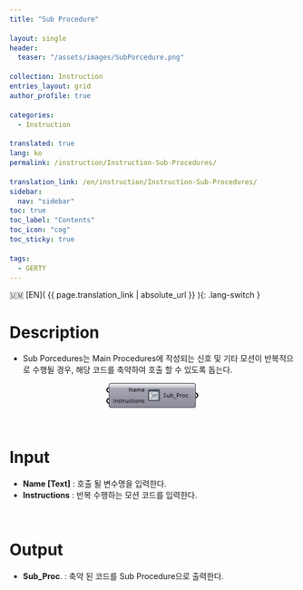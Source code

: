 ```yaml
---
title: "Sub Procedure"

layout: single
header:
  teaser: "/assets/images/SubPorcedure.png"

collection: Instruction
entries_layout: grid
author_profile: true

categories:
  - Instruction

translated: true
lang: ko
permalink: /instruction/Instruction-Sub-Procedures/

translation_link: /en/instruction/Instruction-Sub-Procedures/
sidebar:
  nav: "sidebar"
toc: true
toc_label: "Contents"
toc_icon: "cog"
toc_sticky: true

tags: 
  - GERTY
---
```


:us_outlying_islands: [EN]( {{ page.translation_link | absolute_url }} ){: .lang-switch }

# Description

* Sub Porcedures는 Main Procedures에 작성되는 신호 및 기타 모션이 반복적으로 수행될 경우, 해당 코드를 축약하여 호출 할 수 있도록 돕는다.

<p align="center">  <img src="/assets/images/SubPorcedure.png" align="center" width="32%"></p>

<br>

# Input

* **Name [Text]** : 호출 될 변수명을 입력한다.
* **Instructions** : 반복 수행하는 모션 코드를 입력한다.

<br>

# Output

* **Sub_Proc**. : 축약 된 코드를 Sub Procedure으로 출력한다.
